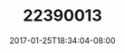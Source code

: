 ---
title: "22390013"
date: 2017-01-25T18:34:04-08:00
draft: false
location: Seattle, WA
img_url: https://d17enza3bfujl8.cloudfront.net/22390013.jpg
original_fn: ""
tags:
- Seattle, WA
- Lauren
- Jacob
- 35mm

---